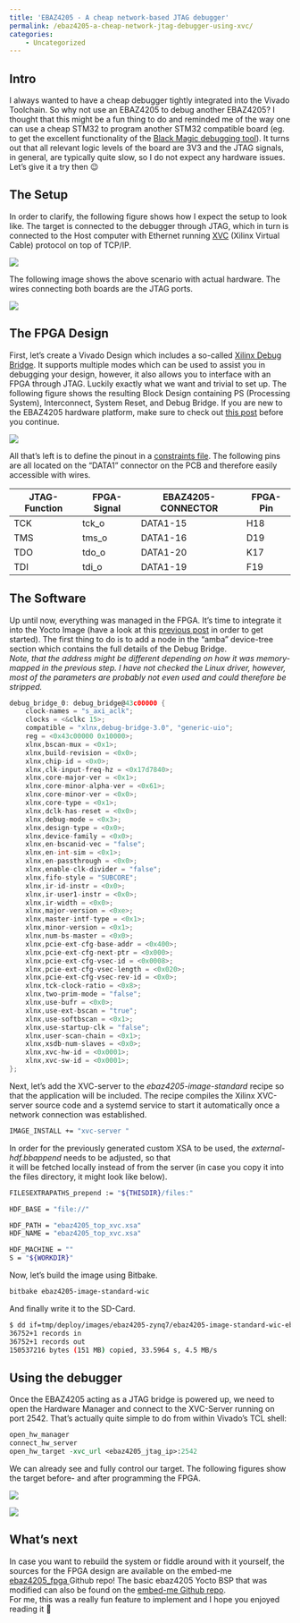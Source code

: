 ```yaml
---
title: 'EBAZ4205 - A cheap network-based JTAG debugger'
permalink: /ebaz4205-a-cheap-network-jtag-debugger-using-xvc/
categories:
    - Uncategorized
---
```


## Intro

I always wanted to have a cheap debugger tightly integrated into the Vivado Toolchain. So why not use an EBAZ4205 to debug another EBAZ4205? I thought that this might be a fun thing to do and reminded me of the way one can use a cheap STM32 to program another STM32 compatible board (eg. to get the excellent functionality of the [Black Magic debugging tool](https://github.com/blacksphere/blackmagic)). It turns out that all relevant logic levels of the board are 3V3 and the JTAG signals, in general, are typically quite slow, so I do not expect any hardware issues. Let’s give it a try then 😉

## The Setup

In order to clarify, the following figure shows how I expect the setup to look like. The target is connected to the debugger through JTAG, which in turn is connected to the Host computer with Ethernet running [XVC](https://www.xilinx.com/products/intellectual-property/xvc.html) (Xilinx Virtual Cable) protocol on top of TCP/IP.

![](/assets/posts/ebaz4205_network_jtag/xvc-server.png)

The following image shows the above scenario with actual hardware. The wires connecting both boards are the JTAG ports.

![](/assets/posts/ebaz4205_network_jtag/ebaz4205-jtag_setup.png)

## The FPGA Design

First, let’s create a Vivado Design which includes a so-called [Xilinx Debug Bridge](https://www.xilinx.com/products/intellectual-property/debug-bridge.html). It supports multiple modes which can be used to assist you in debugging your design, however, it also allows you to interface with an FPGA through JTAG. Luckily exactly what we want and trivial to set up. The following figure shows the resulting Block Design containing PS (Processing System), Interconnect, System Reset, and Debug Bridge. If you are new to the EBAZ4205 hardware platform, make sure to check out [this post](https://embed-me.github.io/ebaz4205-recycle-cheap-crypto-miner-part-2/) before you continue.

![](/assets/posts/ebaz4205_network_jtag/ebaz4205_jtag_bd.png)

All that’s left is to define the pinout in a [constraints file](https://www.xilinx.com/support/documentation/sw_manuals/xilinx2019_2/ug945-vivado-using-constraints-tutorial.pdf). The following pins are all located on the “DATA1” connector on the PCB and therefore easily accessible with wires.

| JTAG-Function | FPGA-Signal | EBAZ4205-CONNECTOR | FPGA-Pin |
|---|---|---|---|
| TCK | tck\_o | DATA1-15 | H18 |
| TMS | tms\_o | DATA1-16 | D19 |
| TDO | tdo\_o | DATA1-20 | K17 |
| TDI | tdi\_o | DATA1-19 | F19 |

## The Software

Up until now, everything was managed in the FPGA. It’s time to integrate it into the Yocto Image (have a look at this [previous post](https://embed-me.github.io/ebaz4205-recycle-cheap-crypto-miner-part-3/) in order to get started). The first thing to do is to add a node in the “amba” device-tree section which contains the full details of the Debug Bridge.   
*Note, that the address might be different depending on how it was memory-mapped in the previous step.* *I have not checked the Linux driver, however, most of the parameters are probably not even used and could therefore be stripped.*

``` c
debug_bridge_0: debug_bridge@43c00000 {
	clock-names = "s_axi_aclk";
	clocks = <&clkc 15>;
	compatible = "xlnx,debug-bridge-3.0", "generic-uio";
	reg = <0x43c00000 0x10000>;
	xlnx,bscan-mux = <0x1>;
	xlnx,build-revision = <0x0>;
	xlnx,chip-id = <0x0>;
	xlnx,clk-input-freq-hz = <0x17d7840>;
	xlnx,core-major-ver = <0x1>;
	xlnx,core-minor-alpha-ver = <0x61>;
	xlnx,core-minor-ver = <0x0>;
	xlnx,core-type = <0x1>;
	xlnx,dclk-has-reset = <0x0>;
	xlnx,debug-mode = <0x3>;
	xlnx,design-type = <0x0>;
	xlnx,device-family = <0x0>;
	xlnx,en-bscanid-vec = "false";
	xlnx,en-int-sim = <0x1>;
	xlnx,en-passthrough = <0x0>;
	xlnx,enable-clk-divider = "false";
	xlnx,fifo-style = "SUBCORE";
	xlnx,ir-id-instr = <0x0>;
	xlnx,ir-user1-instr = <0x0>;
	xlnx,ir-width = <0x0>;
	xlnx,major-version = <0xe>;
	xlnx,master-intf-type = <0x1>;
	xlnx,minor-version = <0x1>;
	xlnx,num-bs-master = <0x0>;
	xlnx,pcie-ext-cfg-base-addr = <0x400>;
	xlnx,pcie-ext-cfg-next-ptr = <0x000>;
	xlnx,pcie-ext-cfg-vsec-id = <0x0008>;
	xlnx,pcie-ext-cfg-vsec-length = <0x020>;
	xlnx,pcie-ext-cfg-vsec-rev-id = <0x0>;
	xlnx,tck-clock-ratio = <0x8>;
	xlnx,two-prim-mode = "false";
	xlnx,use-bufr = <0x0>;
	xlnx,use-ext-bscan = "true";
	xlnx,use-softbscan = <0x1>;
	xlnx,use-startup-clk = "false";
	xlnx,user-scan-chain = <0x1>;
	xlnx,xsdb-num-slaves = <0x0>;
	xlnx,xvc-hw-id = <0x0001>;
	xlnx,xvc-sw-id = <0x0001>;
};
```

Next, let’s add the XVC-server to the *ebaz4205-image-standard* recipe so that the application will be included. The recipe compiles the Xilinx XVC-server source code and a systemd service to start it automatically once a network connection was established.

``` bash
IMAGE_INSTALL += "xvc-server "
```

In order for the previously generated custom XSA to be used, the *external-hdf.bbappend* needs to be adjusted, so that  
it will be fetched locally instead of from the server (in case you copy it into the files directory, it might look like below).

``` bash
FILESEXTRAPATHS_prepend := "${THISDIR}/files:"

HDF_BASE = "file://"

HDF_PATH = "ebaz4205_top_xvc.xsa"
HDF_NAME = "ebaz4205_top_xvc.xsa"

HDF_MACHINE = ""
S = "${WORKDIR}"
```

Now, let’s build the image using Bitbake.

``` bash
bitbake ebaz4205-image-standard-wic
```

And finally write it to the SD-Card.

``` bash
$ dd if=tmp/deploy/images/ebaz4205-zynq7/ebaz4205-image-standard-wic-ebaz4205-zynq7.wic of=/dev/<your_dev> bs=4096
36752+1 records in
36752+1 records out
150537216 bytes (151 MB) copied, 33.5964 s, 4.5 MB/s
```

## Using the debugger

Once the EBAZ4205 acting as a JTAG bridge is powered up, we need to open the Hardware Manager and connect to the XVC-Server running on port 2542. That’s actually quite simple to do from within Vivado’s TCL shell:

``` tcl
open_hw_manager
connect_hw_server
open_hw_target -xvc_url <ebaz4205_jtag_ip>:2542
```

We can already see and fully control our target. The following figures show the target before- and after programming the FPGA.

![](/assets/posts/ebaz4205_network_jtag/xvc-not-programmed.png)

![](/assets/posts/ebaz4205_network_jtag/xvc-programmed.png)

## What’s next

In case you want to rebuild the system or fiddle around with it yourself, the sources for the FPGA design are available on the embed-me [ebaz4205\_fpga ](https://github.com/embed-me/ebaz4205_fpga/tree/rel-v2020.1-xvc)Github repo! The basic ebaz4205 Yocto BSP that was modified can also be found on the [embed-me Github repo](https://github.com/embed-me).  
For me, this was a really fun feature to implement and I hope you enjoyed reading it 🙂
